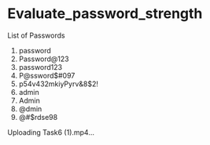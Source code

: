 # Evaluate_password_strength

List of Passwords 
1. password
2. Password@123
3. password123
4. P@ssword$#097
5. p54v432mkiyPyrv&8$2!
6. admin
7. Admin
8. @dmin
9. @#$rdse98





Uploading Task6 (1).mp4…


